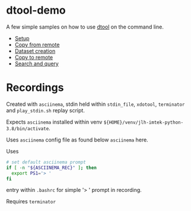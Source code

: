 # dtool-demo

A few simple samples on how to use [dtool](https://dtool.readthedocs.io/en/latest/) on the command line.

* [Setup](005-setup/README.md)
* [Copy from remote](008-copy-from-remote/README.md)
* [Dataset creation](010-dataset-creation/README.md)
* [Copy to remote](015-copy-to-remote/README.md)
* [Search and query](018-search-and-query/README.md)

# Recordings

Created with `asciinema`, stdin held within `stdin_file`, `xdotool`, `terminator` and `play_stdin.sh` replay script.

Expects `asciinema` installed within venv `${HOME}/venv/jlh-imtek-python-3.8/bin/activate`.

Uses `asciinema` config file as found below `asciinema` here.

Uses

```bash
# set default asciinema prompt
if [ -n "${ASCIINEMA_REC}" ]; then
  export PS1='> '
fi
```

entry within `.bashrc` for simple '> ' prompt in recording.


Requires `terminator`
